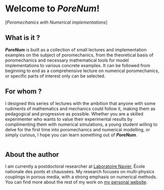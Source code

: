# Welcome to *PoreNum*!
[*Poromechanics with Numerical implementations*]

## What is it ?

***PoreNum*** is built as a collection of small lectures and implementation examples on the subject of poromechanics,
from the theoretical basis of poromechanics and necessary mathematical tools for model implementations to various concrete examples.
It can be followed from beginning to end as a comprehensive lecture on numerical poromechanics, or specific parts of interest only can be selected.

## For whom ?

I designed this series of lectures with the ambition that anyone with some rudiments of mathematics and mechanics could follow it,
making them as pedagogical and progressive as possible.
Whether you are a skilled experimenter who wants to value their experimental results by complimenting them with numerical simulations,
a young student willing to delve for the first time into poromechanics and numerical modelling, or simply curious,
I hope you can learn something out of ***PoreNum***.

```{tableofcontents}
```

## About the author

I am currently a postdoctoral researcher at [Laboratoire Navier](https://www.navier-lab.fr), École nationale des ponts et chaussées.
My research focuses on multi-physics couplings in porous media, with a strong emphasis on numerical methods.
You can find more about the rest of my work on [my personal website](https://mhpierre.github.io).

<!-- This is a small sample book to give you a feel for how book content is
structured.
It shows off a few of the major file types, as well as some sample content.
It does not go in-depth into any particular topic - check out [the Jupyter Book documentation](https://jupyterbook.org) for more information.

Check out the content pages bundled with this sample book to see more. -->
